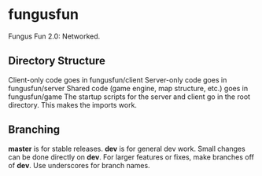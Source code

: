 # fungusfun
Fungus Fun 2.0: Networked.

## Directory Structure
Client-only code goes in fungusfun/client
Server-only code goes in fungusfun/server
Shared code (game engine, map structure, etc.) goes in fungusfun/game
The startup scripts for the server and client go in the root directory. This makes the imports work.

## Branching
**master** is for stable releases.
**dev** is for general dev work. Small changes can be done directly on **dev**.
For larger features or fixes, make branches off of **dev**. Use underscores for branch names.